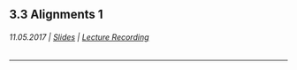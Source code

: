## 3.3 Alignments 1

###### 11.05.2017 \| [Slides](https://www.rostlab.org/sites/default/files/fileadmin/teaching/SoSe17/PP1CS/cb1e_20170511_alignments1.pdf) \| [Lecture Recording](https://www.youtube.com/watch?v=-yN2iBQnzeQ&index=3&list=PLg46T0OlBIJ9abbsmUL-ux24DCpoUlC1J)

---





